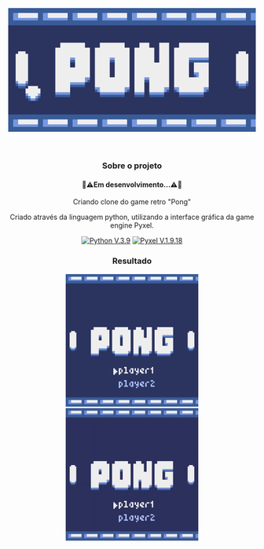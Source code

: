 <div align="center">
<header>
<img src="img/icon.gif" type="image/png" alt="Pong Icon">
</header>



<div>
  <h3>Sobre o projeto</h3>
  <div>
  <h4>🚧⚠️Em desenvolvimento...⚠️🚧</h4>

</div>
<div>
  <p>Criando clone do game retro "Pong"</p>
  <p>Criado através da linguagem python, utilizando a interface gráfica da game engine Pyxel.</p>
</div>
  <p>
    <a href="https://www.python.org/">
      <img src="https://img.shields.io/badge/Python-3776AB?style=for-the-badge&logo=python&logoColor=white" alt="Python V.3.9" ></a>
    <a href="https://github.com/kitao/pyxel">
      <img src="https://img.shields.io/badge/Pyxel-v1.9.18-blue?style=for-the-badge&logo=python&logoColor=white" alt="Pyxel V.1.9.18" ></a>
  </p>
</div>

<div>
  <h3>Resultado</h3>
  <figure>
    <img src="img/interface.png" type="image/png" alt="Interface do Game" width=270px>
   <img src="img/Pong.gif" type="image/gif" alt="Game gif" width=270px>
  </figure>
</div>
</div>

